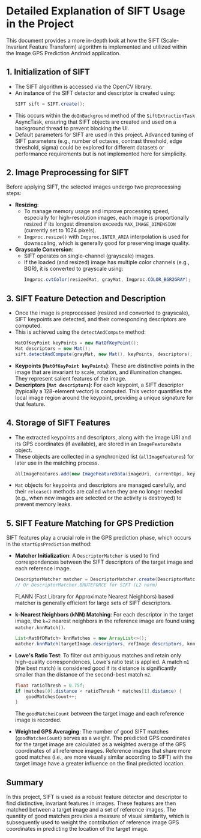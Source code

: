 # Detailed Explanation of SIFT Usage in the Project

This document provides a more in-depth look at how the SIFT (Scale-Invariant Feature Transform) algorithm is implemented and utilized within the Image GPS Prediction Android application.

## 1. Initialization of SIFT

*   The SIFT algorithm is accessed via the OpenCV library.
*   An instance of the SIFT detector and descriptor is created using:
    ```java
    SIFT sift = SIFT.create();
    ```
*   This occurs within the `doInBackground` method of the `SiftExtractionTask` AsyncTask, ensuring that SIFT objects are created and used on a background thread to prevent blocking the UI.
*   Default parameters for SIFT are used in this project. Advanced tuning of SIFT parameters (e.g., number of octaves, contrast threshold, edge threshold, sigma) could be explored for different datasets or performance requirements but is not implemented here for simplicity.

## 2. Image Preprocessing for SIFT

Before applying SIFT, the selected images undergo two preprocessing steps:

*   **Resizing**: 
    *   To manage memory usage and improve processing speed, especially for high-resolution images, each image is proportionally resized if its longest dimension exceeds `MAX_IMAGE_DIMENSION` (currently set to 1024 pixels).
    *   `Imgproc.resize()` with `Imgproc.INTER_AREA` interpolation is used for downscaling, which is generally good for preserving image quality.
*   **Grayscale Conversion**: 
    *   SIFT operates on single-channel (grayscale) images.
    *   If the loaded (and resized) image has multiple color channels (e.g., BGR), it is converted to grayscale using:
        ```java
        Imgproc.cvtColor(resizedMat, grayMat, Imgproc.COLOR_BGR2GRAY);
        ```

## 3. SIFT Feature Detection and Description

*   Once the image is preprocessed (resized and converted to grayscale), SIFT keypoints are detected, and their corresponding descriptors are computed.
*   This is achieved using the `detectAndCompute` method:
    ```java
    MatOfKeyPoint keyPoints = new MatOfKeyPoint();
    Mat descriptors = new Mat();
    sift.detectAndCompute(grayMat, new Mat(), keyPoints, descriptors); // The second argument (mask) is an empty Mat, meaning no mask is used.
    ```
*   **Keypoints (`MatOfKeyPoint keyPoints`)**: These are distinctive points in the image that are invariant to scale, rotation, and illumination changes. They represent salient features of the image.
*   **Descriptors (`Mat descriptors`)**: For each keypoint, a SIFT descriptor (typically a 128-element vector) is computed. This vector quantifies the local image region around the keypoint, providing a unique signature for that feature.

## 4. Storage of SIFT Features

*   The extracted keypoints and descriptors, along with the image URI and its GPS coordinates (if available), are stored in an `ImageFeatureData` object.
*   These objects are collected in a synchronized list (`allImageFeatures`) for later use in the matching process.
    ```java
    allImageFeatures.add(new ImageFeatureData(imageUri, currentGps, keyPoints, descriptors));
    ```
*   `Mat` objects for keypoints and descriptors are managed carefully, and their `release()` methods are called when they are no longer needed (e.g., when new images are selected or the activity is destroyed) to prevent memory leaks.

## 5. SIFT Feature Matching for GPS Prediction

SIFT features play a crucial role in the GPS prediction phase, which occurs in the `startGpsPrediction` method:

*   **Matcher Initialization**: A `DescriptorMatcher` is used to find correspondences between the SIFT descriptors of the target image and each reference image.
    ```java
    DescriptorMatcher matcher = DescriptorMatcher.create(DescriptorMatcher.FLANNBASED);
    // Or DescriptorMatcher.BRUTEFORCE for SIFT (L2 norm)
    ```
    FLANN (Fast Library for Approximate Nearest Neighbors) based matcher is generally efficient for large sets of SIFT descriptors.

*   **k-Nearest Neighbors (kNN) Matching**: For each descriptor in the target image, the `k=2` nearest neighbors in the reference image are found using `matcher.knnMatch()`.
    ```java
    List<MatOfDMatch> knnMatches = new ArrayList<>();
    matcher.knnMatch(targetImage.descriptors, refImage.descriptors, knnMatches, 2);
    ```

*   **Lowe's Ratio Test**: To filter out ambiguous matches and retain only high-quality correspondences, Lowe's ratio test is applied. A match `m1` (the best match) is considered good if its distance is significantly smaller than the distance of the second-best match `m2`.
    ```java
    float ratioThresh = 0.75f;
    if (matches[0].distance < ratioThresh * matches[1].distance) {
        goodMatchesCount++;
    }
    ```
    The `goodMatchesCount` between the target image and each reference image is recorded.

*   **Weighted GPS Averaging**: The number of good SIFT matches (`goodMatchesCount`) serves as a weight. The predicted GPS coordinates for the target image are calculated as a weighted average of the GPS coordinates of all reference images. Reference images that share more good matches (i.e., are more visually similar according to SIFT) with the target image have a greater influence on the final predicted location.

## Summary

In this project, SIFT is used as a robust feature detector and descriptor to find distinctive, invariant features in images. These features are then matched between a target image and a set of reference images. The quantity of good matches provides a measure of visual similarity, which is subsequently used to weight the contribution of reference image GPS coordinates in predicting the location of the target image. 